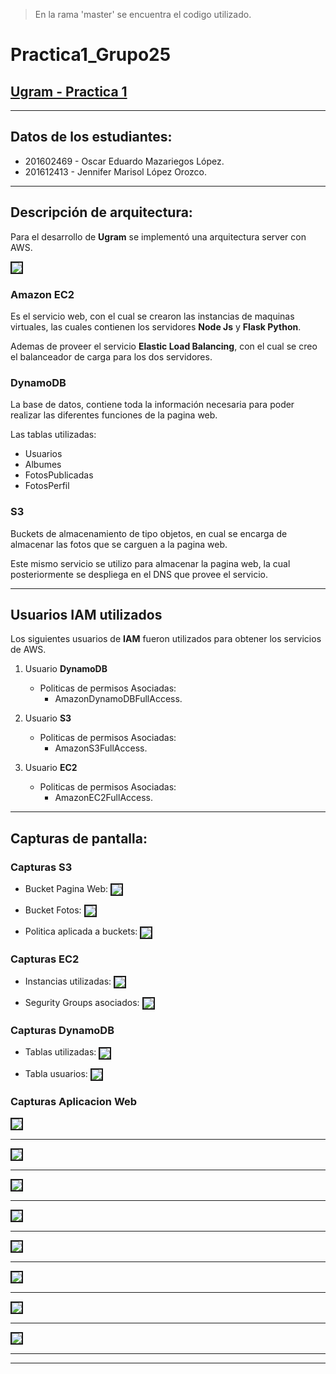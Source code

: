 > En la rama  'master' se encuentra el codigo utilizado.

# Practica1_Grupo25

## [Ugram - Practica 1](http://g25-p2.s3-website-us-east-1.amazonaws.com/)

- - -

## Datos de los estudiantes:
* 201602469 - Oscar Eduardo Mazariegos López.
* 201612413 - Jennifer Marisol López Orozco.
 
- - -

## Descripción de arquitectura:
Para el desarrollo de **Ugram** se implementó una arquitectura server con AWS.

<img src="imagenesDocu\Arquitectura.PNG" border="2" align="center"/>
  
### **Amazon EC2**
Es el servicio web, con el cual se crearon las instancias de maquinas virtuales, las cuales contienen los servidores **Node Js** y **Flask Python**.

Ademas de proveer el servicio **Elastic Load Balancing**, con el cual se creo el balanceador de carga para los dos servidores.


### **DynamoDB**
La base de datos, contiene toda la información necesaria para poder realizar las diferentes funciones de la pagina web.

Las tablas utilizadas:
* Usuarios
* Albumes
* FotosPublicadas
* FotosPerfil

### **S3**
Buckets de almacenamiento de tipo objetos, en cual se encarga de almacenar las fotos que se carguen a la pagina web.

Este mismo servicio se utilizo para almacenar la pagina web, la cual posteriormente se despliega en el DNS que provee el servicio.

- - -
## Usuarios IAM utilizados
Los siguientes usuarios de **IAM** fueron utilizados para obtener los servicios de AWS.

1. Usuario **DynamoDB**
   * Politicas de permisos Asociadas:
     *  AmazonDynamoDBFullAccess.

2. Usuario **S3**
   * Politicas de permisos Asociadas:
     *  AmazonS3FullAccess.

3. Usuario **EC2**
   * Politicas de permisos Asociadas:
     *  AmazonEC2FullAccess.

---
## Capturas de pantalla:

### Capturas **S3**

* Bucket Pagina Web:
  <img src="imagenesDocu\bucketPagina.PNG" border="2" align="center"/>

* Bucket Fotos:
  <img src="imagenesDocu\bucketFotos.PNG" border="2" align="center"/>

* Politica aplicada a buckets:
  <img src="imagenesDocu\politicas Bucket.PNG" border="2" align="center"/>

### Capturas **EC2**

* Instancias utilizadas:
  <img src="imagenesDocu\Instancias.PNG" border="2" align="center"/>

* Segurity Groups asociados:
  <img src="imagenesDocu\segurity.png" border="2" align="center"/>

### Capturas **DynamoDB**

* Tablas utilizadas:
  <img src="imagenesDocu\tablasDynamo.PNG" border="2" align="center"/>

* Tabla usuarios:
  <img src="imagenesDocu\tablaUsername.PNG" border="2" align="center"/>


### Capturas **Aplicacion Web**
<img src="imagenesDocu\login.PNG" border="2" align="center"/>

- - -

<img src="imagenesDocu\registro.PNG" border="2" align="center"/>

- - -

<img src="imagenesDocu\perfil.png" border="2" align="center"/>

- - -

<img src="imagenesDocu\subirfoto2.PNG" border="2" align="center"/>

- - -

<img src="imagenesDocu\perfilEdit.PNG" border="2" align="center"/>

- - -

<img src="imagenesDocu\fotos.PNG" border="2" align="center"/>

- - -

<img src="imagenesDocu\detalle.PNG" border="2" align="center"/>

- - -

<img src="imagenesDocu\foto.PNG" border="2" align="center"/>

- - -
- - -






